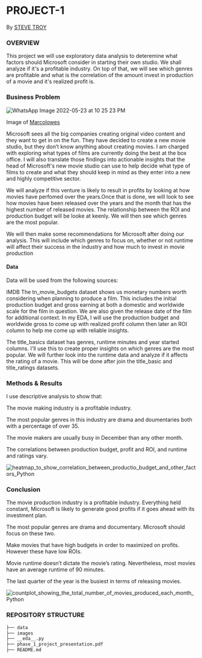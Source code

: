  # PROJECT-1
 
By [STEVE TROY](https://github.com/01Troy)

### OVERVIEW
This project we will use exploratory data analysis to deteremine what factors should Microsoft consider in starting their own studio. We shall analyze if it's a profitable industry. On top of that, we will see which genres are profitable and what is the correlation of the amount invest in production of a movie and it's realized profit is.


### Business Problem




![WhatsApp Image 2022-05-23 at 10 25 23 PM](https://user-images.githubusercontent.com/104380168/169892557-2163c19b-a7e5-444b-b00a-536824eece67.jpeg)









Image of [Marcolowes](https://www.instagram.com/accounts/login/?next=/p/Cdvaz90IwVg/)


Microsoft sees all the big companies creating original video content and they want to get in on the fun. They have decided to create a new movie studio, but they don’t know anything about creating movies. I am charged with exploring what types of films are currently doing the best at the box office. I will also translate those findings into actionable insights that the head of Microsoft's new movie studio can use to help decide what type of films to create and what they should keep in mind as they enter into a new and highly competitive sector.

We will analyze if this venture is likely to result in profits by looking at how movies have perfomed over the years.Once that is done, we will look to see how movies have been released over the years and the month that has the highest number of released movies. The relationship between the ROI and production budget will be looke at keenly. We will then see which genres are the most popular. 

We will then make some recommendations for Microsoft after doing our analysis. This will include which genres to focus on, whether or not runtime will affect their success in the industry and how much to invest in movie production

#### Data
Data will be used from the following sources:

IMDB
The tn_movie_budgets dataset shows us monetary numbers worth considering when planning to produce a film. This includes the initial production budget and gross earning at both a domestic and worldwide scale for the film in question. We are also given the release date of the film for additional context. In my EDA, I will use the production budget and worldwide gross to come up with realized profit column then later an ROI column to help me come up with reliable insights.

The title_basics dataset has genres, runtime minutes and year started columns. I'll use this to create proper insights on which genres are the most popular. We will further look into the runtime data and analyze if it affects the rating of a movie. This will be done after join the title_basic and title_ratings datasets.


### Methods & Results

I use descriptive analysis to show that:

The movie making industry is a profitable industry.

The most popular genres in this industry are drama and doumentaries both with a percentage of over 35.

The movie makers are usually busy in December than any other month.

The correlations between production budget, profit and ROI, and runtime and ratings vary.








![heatmap_to_show_correlation_between_productio_budget_and_other_factors_Python](https://user-images.githubusercontent.com/104380168/169898929-65589f72-1848-4cd1-834a-e6b37f617441.png)






### Conclusion

The movie production industry is a profitable industry. Everything held constant, Microsoft is likely to generate good profits if it goes ahead with its investment plan.

The most popular genres are drama and documentary. Microsoft should focus on these two.

Make movies that have high budgets in order to maximized on profits. However these have low ROIs.

Movie runtime doesn’t dictate the movie’s rating. Nevertheless, most movies have an average runtime of 90 minutes.

The last quarter of the year is the busiest in terms of releasing movies.






![countplot_showing_the_total_number_of_movies_produced_each_month_Python](https://user-images.githubusercontent.com/104380168/169899761-9e8cd9cb-759a-490a-97ef-b2be76d34be2.png)







### REPOSITORY STRUCTURE


```bash
├── data
├── images
├── __eda__.py
├── phase_1_project_presentation.pdf
├── README.md
 ```

